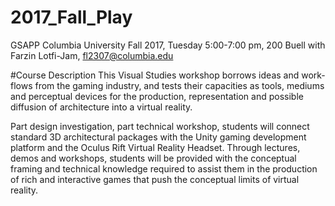 # 2017_Fall_Play

GSAPP Columbia University
Fall 2017, Tuesday 5:00-7:00 pm, 200 Buell
with Farzin Lotfi-Jam, fl2307@columbia.edu

#Course Description
This Visual Studies workshop borrows ideas and work-flows from the gaming industry, and tests their capacities as tools, mediums and perceptual devices for the production, representation and possible diffusion of architecture into a virtual reality.

Part design investigation, part technical workshop, students will connect standard 3D architectural packages with the Unity gaming development platform and the Oculus Rift Virtual Reality Headset. Through lectures, demos and workshops, students will be provided with the conceptual framing and technical knowledge required to assist them in the production of rich and interactive games that push the conceptual limits of virtual reality.


